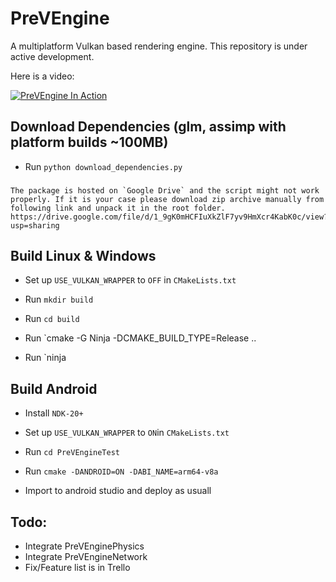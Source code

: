 # PreVEngine

A multiplatform Vulkan based rendering engine. This repository is under active development.

Here is a video:

[![PreVEngine In Action](http://img.youtube.com/vi/lSp1hOncLVs/0.jpg)](http://www.youtube.com/watch?v=lSp1hOncLVs "PreVEngine In Action")

## Download Dependencies (glm, assimp with platform builds ~100MB)
 - Run `python download_dependencies.py`

 ### 
    The package is hosted on `Google Drive` and the script might not work properly. If it is your case please download zip archive manually from following link and unpack it in the root folder.
    https://drive.google.com/file/d/1_9gK0mHCFIuXkZlF7yv9HmXcr4KabK0c/view?usp=sharing


## Build Linux & Windows
 
 - Set up `USE_VULKAN_WRAPPER` to `OFF` in `CMakeLists.txt`
 
 - Run `mkdir build`

 - Run `cd build`

 - Run `cmake -G Ninja -DCMAKE_BUILD_TYPE=Release ..

 - Run `ninja

## Build Android

 - Install `NDK-20+`

 - Set up `USE_VULKAN_WRAPPER` to `ON`in `CMakeLists.txt`

 - Run `cd PreVEngineTest`

 - Run `cmake -DANDROID=ON -DABI_NAME=arm64-v8a`

 - Import to android studio and deploy as usuall

## Todo: 

- Integrate PreVEnginePhysics
- Integrate PreVEngineNetwork
- Fix/Feature list is in Trello

